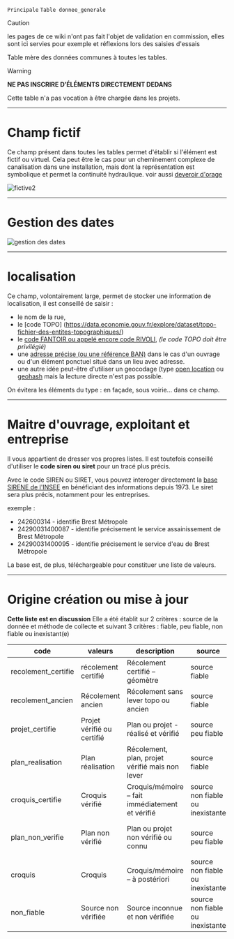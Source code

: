 `Principale` `Table donnee_generale`

> [!CAUTION]
> les pages de ce wiki n'ont pas fait l'objet de validation en commission, elles sont ici servies pour exemple et réflexions lors des saisies d'essais

Table mère des données communes à toutes les tables.

> [!WARNING]
> **NE PAS INSCRIRE D’ÉLÉMENTS DIRECTEMENT DEDANS**

Cette table n'a pas vocation à être chargée dans les projets.

---

# Champ fictif

Ce champ présent dans toutes les tables permet d'établir si l'élément est fictif ou virtuel. Cela peut être le cas pour un cheminement complexe de canalisation dans une installation, mais dont la représentation est symbolique et permet la continuité hydraulique. voir aussi [deveroir d'orage](deversoir_orage)

![fictive2](https://github.com/user-attachments/assets/900027e4-7b9c-4146-8772-1db4cf879654)

---

# Gestion des dates

![gestion des dates](https://github.com/cnigfr/StaR-Eau/blob/main/Documentation/image_documentation/modele/gestion%20des%20dates.png)

---

# localisation

Ce champ, volontairement large, permet de stocker une information de localisation, il est conseillé de saisir :
* le nom de la rue, 
* le [code TOPO] (https://data.economie.gouv.fr/explore/dataset/topo-fichier-des-entites-topographiques/)
* le [code FANTOIR ou appelé encore code RIVOLI](https://adresse.data.gouv.fr/fantoir), _(le code TOPO doit être privilégié)_
* une [adresse précise (ou une référence BAN)](https://adresse.data.gouv.fr/donnees-nationales) dans le cas d'un ouvrage ou d'un élément ponctuel situé dans un lieu avec adresse.
* une autre idée peut-être d'utiliser un geocodage (type [open location](https://fr.wikipedia.org/wiki/Open_Location_Code) ou [geohash](https://fr.wikipedia.org/wiki/Geohash) mais la lecture directe n'est pas possible.

On évitera les éléments du type : en façade, sous voirie… dans ce champ.

---

# Maitre d'ouvrage, exploitant et entreprise

Il vous appartient de dresser vos propres listes. Il est toutefois conseillé d'utiliser le **code siren ou siret** pour un tracé plus précis.

Avec le code SIREN ou SIRET, vous pouvez interoger directement la [base SIRENE de l'INSEE](https://www.sirene.fr/sirene/public/recherche) en bénéficiant des informations depuis 1973. Le siret sera plus précis, notamment pour les entreprises.

exemple :

- 242600314 - identifie Brest Métropole
- 24290031400087 - identifie précisement le service assainissement de Brest Métropole
- 24290031400095 - identifie précisement le service d'eau de Brest Métropole

La base est, de plus, téléchargeable pour constituer une liste de valeurs.

---

# Origine création ou mise à jour

**Cette liste est en discussion**
Elle a été établit sur 2 critères : source de la donnée et méthode de collecte et suivant 3 critères : fiable, peu fiable, non fiable ou inexistant(e)

| code                | valeurs                    | description                                     | source                           | collecte                           |
| ------------------- | -------------------------- | ----------------------------------------------- | -------------------------------- | ---------------------------------- |
| recolement_certifie | récolement certifié        | Récolement certifié – géomètre                  | source fiable                    | collecte fiable                    |
| recolement_ancien   | Récolement ancien          | Récolement sans lever topo ou ancien            | source fiable                    | collecte peu fiable                |
| projet_certifie     | Projet vérifié ou certifié | Plan ou projet -réalisé et vérifié              | source peu fiable                | collecte fiable                    |
| plan_realisation    | Plan réalisation           | Récolement, plan, projet vérifié mais non lever | source fiable                    | collecte non fiable ou inexistante |
| croquis_certifie    | Croquis vérifié            | Croquis/mémoire – fait immédiatement et vérifié | source non fiable ou inexistante | collecte fiable                    |
| plan_non_verifie    | Plan non vérifié           | Plan ou projet non vérifié ou connu             | source peu fiable                | collecte non fiable ou inexistante |
| croquis             | Croquis                    | Croquis/mémoire – à postériori                  | source non fiable ou inexistante | collecte peu fiable                |
| non_fiable          | Source non vérifiée        | Source inconnue et non vérifiée                 | source non fiable ou inexistante | collecte non fiable ou inexistante |
